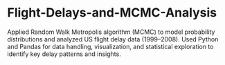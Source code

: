 # Flight-Delays-and-MCMC-Analysis
Applied Random Walk Metropolis algorithm (MCMC) to model probability distributions and analyzed US flight delay data (1999–2008). Used Python and Pandas for data handling, visualization, and statistical exploration to identify key delay patterns and insights.
